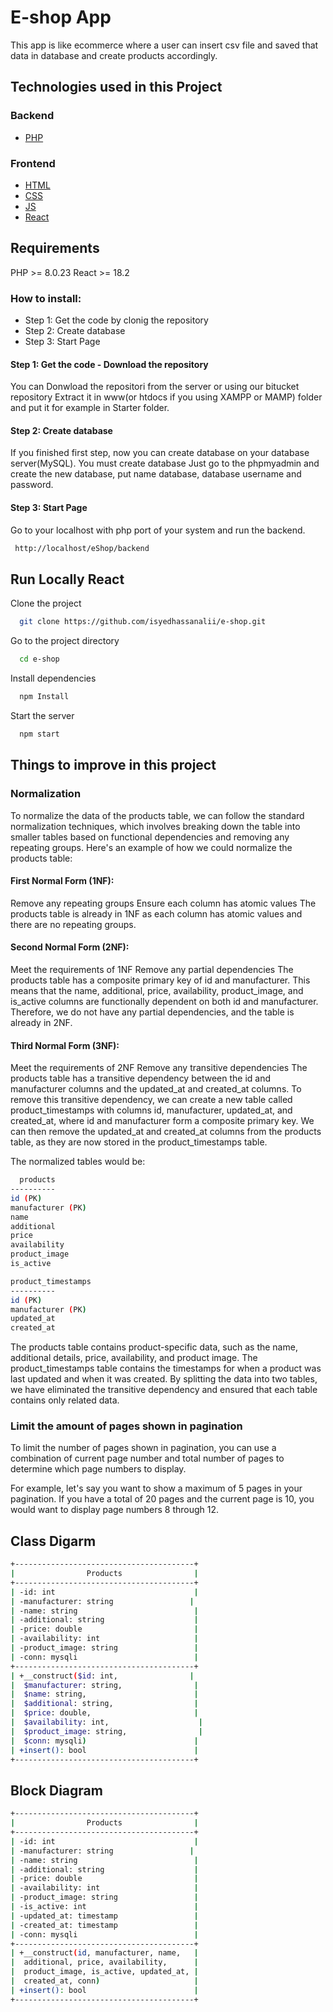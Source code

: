 # E-shop App 
This app is like ecommerce where a user can insert csv file and saved that data in database and create products accordingly.

## Technologies used in this Project 

### Backend
- [PHP](https://www.php.net/)
### Frontend
- [HTML](https://html.com/)
- [CSS](https://www.w3.org/Style/CSS/Overview.en.html)
- [JS](https://www.javascript.com/)
- [React](https://react.dev/)



## Requirements

PHP >=  8.0.23
React >= 18.2

### How to install: 
- Step 1: Get the code by clonig the repository 
- Step 2: Create database 
- Step 3: Start Page


#### Step 1: Get the code - Download the repository
You can Donwload the repositori from the server or using our bitucket repository
Extract it in www(or htdocs if you using XAMPP or MAMP) folder and put it for example in Starter folder.


#### Step 2: Create database
If you finished first step, now you can create database on your database server(MySQL). You must create database Just go to the phpmyadmin and create the new database, put name database, database username and password.


#### Step 3: Start Page
Go to your localhost with php port of your system and run the backend.
```bash
 http://localhost/eShop/backend
```




## Run Locally React

Clone the project

```bash
  git clone https://github.com/isyedhassanalii/e-shop.git
```

Go to the project directory

```bash
  cd e-shop
```

Install dependencies

```bash
  npm Install
```

Start the server

```bash
  npm start
```

## Things to improve in this project

### Normalization

To normalize the data of the products table, we can follow the standard normalization techniques, which involves breaking down the table into smaller tables based on functional dependencies and removing any repeating groups. Here's an example of how we could normalize the products table:

#### First Normal Form (1NF):

Remove any repeating groups
Ensure each column has atomic values
The products table is already in 1NF as each column has atomic values and there are no repeating groups.

#### Second Normal Form (2NF):

Meet the requirements of 1NF
Remove any partial dependencies
The products table has a composite primary key of id and manufacturer. This means that the name, additional, price, availability, product_image, and is_active columns are functionally dependent on both id and manufacturer. Therefore, we do not have any partial dependencies, and the table is already in 2NF.

#### Third Normal Form (3NF):

Meet the requirements of 2NF
Remove any transitive dependencies
The products table has a transitive dependency between the id and manufacturer columns and the updated_at and created_at columns. To remove this transitive dependency, we can create a new table called product_timestamps with columns id, manufacturer, updated_at, and created_at, where id and manufacturer form a composite primary key. We can then remove the updated_at and created_at columns from the products table, as they are now stored in the product_timestamps table.

The normalized tables would be:
```bash
  products
----------
id (PK)
manufacturer (PK)
name
additional
price
availability
product_image
is_active

product_timestamps
----------
id (PK)
manufacturer (PK)
updated_at
created_at

```
The products table contains product-specific data, such as the name, additional details, price, availability, and product image. The product_timestamps table contains the timestamps for when a product was last updated and when it was created. By splitting the data into two tables, we have eliminated the transitive dependency and ensured that each table contains only related data.

### Limit the amount of pages shown in pagination 
To limit the number of pages shown in pagination, you can use a combination of current page number and total number of pages to determine which page numbers to display.

For example, let's say you want to show a maximum of 5 pages in your pagination. If you have a total of 20 pages and the current page is 10, you would want to display page numbers 8 through 12.

## Class Digarm

```bash
+----------------------------------------+
|                Products                |
+----------------------------------------+
| -id: int                               |
| -manufacturer: string                 |
| -name: string                          |
| -additional: string                    |
| -price: double                         |
| -availability: int                     |
| -product_image: string                 |
| -conn: mysqli                          |
+----------------------------------------+
| +__construct($id: int,                |
|  $manufacturer: string,                |
|  $name: string,                        |
|  $additional: string,                  |
|  $price: double,                       |
|  $availability: int,                    |
|  $product_image: string,                |
|  $conn: mysqli)                        |
| +insert(): bool                        |
+----------------------------------------+
```

## Block Diagram

```bash
+----------------------------------------+
|                Products                |
+----------------------------------------+
| -id: int                               |
| -manufacturer: string                 |
| -name: string                          |
| -additional: string                    |
| -price: double                         |
| -availability: int                     |
| -product_image: string                 |
| -is_active: int                        |
| -updated_at: timestamp                 |
| -created_at: timestamp                 |
| -conn: mysqli                          |
+----------------------------------------+
| +__construct(id, manufacturer, name,   |
|  additional, price, availability,      |
|  product_image, is_active, updated_at, |
|  created_at, conn)                     |
| +insert(): bool                        |
+----------------------------------------+
```
